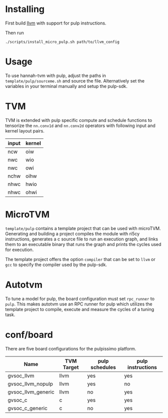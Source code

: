 # Installing

First build [llvm](https://atreus.informatik.uni-tuebingen.de/ties/timing/pulp-llvm) with support for pulp instructions.

Then run

`./scripts/install_micro_pulp.sh path/to/llvm_config`

# Usage

To use hannah-tvm with pulp, adjust the paths in `template/pulp/sourceme.sh` and source the file. Alternatively set the variables in your terminal manually and setup the pulp-sdk.

# TVM

TVM is extended with pulp specific compute and schedule functions to tensorize the `nn.conv1d` and `nn.conv2d` operators with following input and kernel layout pairs.

| input | kernel |
| ----- | ------ |
| ncw   | oiw    |
| nwc   | wio    |
| nwc   | owi    |
| nchw  | oihw   |
| nhwc  | hwio   |
| nhwc  | ohwi   |


# MicroTVM

`template/pulp` contains a template project that can be used with microTVM. Generating and building a project compiles the module with ri5cy instructions, generates a c source file to run an execution graph, and links them to an executable binary that runs the graph and prints the cycles used for execution. 

The template project offers the option `compiler` that can be set to `llvm` or `gcc` to specify the compiler used by the pulp-sdk.

# Autotvm

To tune a model for pulp, the board configuration must set `rpc_runner` to `pulp`. This makes autotvm use an RPC runner for pulp which utilizes the template project to compile, execute and measure the cycles of a tuning task.

# conf/board

There are five board configurations for the pulpissimo platform.

| Name               | TVM Target | pulp schedules | pulp instructions |
| ------------------ | ---------- | -------------- | ----------------- |
| gvsoc_llvm         | llvm       | yes            | yes               |
| gvsoc_llvm_nopulp  | llvm       | yes            | no                |
| gvsoc_llvm_generic | llvm       | no             | yes               |
| gvsoc_c            | c          | yes            | yes               |
| gvsoc_c_generic    | c          | no             | yes               |
